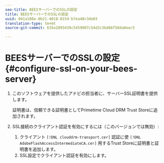 ```yaml
---
seo-title: BEESサーバーでのSSLの設定
title: BEESサーバーでのSSLの設定
uuid: 041a106e-8b21-4018-815d-b7ea48c3de03
translation-type: tm+mt
source-git-commit: 635e2893439c5459907c54d2c3bd86f58da0eec5

---
```



# BEESサーバーでのSSLの設定 {#configure-ssl-on-your-bees-server}

1. このソフトウェアを提供したアドビの担当者に、サーバーSSL証明書を提供します。

   証明書は、信頼できる証明書としてPrimetime Cloud DRM Trust Storeに追加されます。
1. SSL接続のクライアント認証を有効にするには（このバージョンでは無効）:
   1. クライアント `[!DNL clouddrm-transport.cer]` 認証に使 `[!DNL AdobeFlashAccessIntermediateCA.cer]` 用するTrust Storeに証明書と証明書を追加します。
   1. SSL設定でクライアント認証を有効にします。
